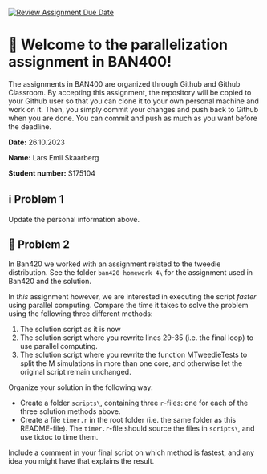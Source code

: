 [![Review Assignment Due Date](https://classroom.github.com/assets/deadline-readme-button-24ddc0f5d75046c5622901739e7c5dd533143b0c8e959d652212380cedb1ea36.svg)](https://classroom.github.com/a/B2U6ZLFM)
# :wave: Welcome to the parallelization assignment in BAN400!
The assignments in BAN400 are organized through Github and Github Classroom. By accepting this assignment, the repository will be copied to your Github user so that you can clone it to your own personal machine and work on it. Then, you simply commit your changes and push back to Github when you are done. You can commit and push as much as you want before the deadline.

**Date:** 26.10.2023

**Name:** Lars Emil Skaarberg

**Student number:** S175104

## :information_source: Problem 1
Update the personal information above.

## :milky_way: Problem 2

In Ban420 we worked with an assignment related to the tweedie distribution. See the folder `ban420 homework 4\` for the assignment used in Ban420 and the solution. 

In *this* assignment however, we are interested in executing the script *faster* using parallel computing. Compare the time it takes to solve the problem using the following three different methods: 

1. The solution script as it is now
2. The solution script where you rewrite lines 29-35 (i.e. the final loop) to use parallel computing.
3. The solution script where you rewrite the function MTweedieTests to split the M simulations in more than one core, and otherwise let the original script remain unchanged. 

Organize your solution in the following way: 
- Create a folder `scripts\`, containing three `r`-files: one for each of the three solution methods above. 
- Create a file `timer.r` in the root folder (i.e. the same folder as this README-file). The `timer.r`-file should source the files in `scripts\`, and use tictoc to time them. 

Include a comment in your final script on which method is fastest, and any idea you might have that explains the result. 
